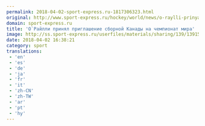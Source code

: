 ```yaml
---
permalink: 2018-04-02-sport-express.ru-1817306323.html
original: http://www.sport-express.ru/hockey/world/news/o-raylli-prinyal-priglashenie-sbornoy-kanady-na-chempionat-mira-1391563/
domain: sport-express.ru
title: 'О`Райлли принял приглашение сборной Канады на чемпионат мира'
image: http://ss.sport-express.ru/userfiles/materials/sharing/139/1391563.jpg
date: 2018-04-02 16:38:21
category: sport
translations: 
 - 'en'
 - 'es'
 - 'de'
 - 'ja'
 - 'fr'
 - 'it'
 - 'zh-CN'
 - 'zh-TW'
 - 'ar'
 - 'pt'
 - 'hy'
---
```


